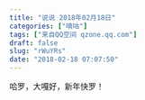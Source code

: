 ```yaml
---
title: "说说 2018年02月18日"
categories: ["嘀咕"]
tags: ["来自QQ空间 qzone.qq.com"]
draft: false
slug: "rWuYRs"
date: "2018-02-18 07:07:50"
---
```


哈罗，大嘎好，新年快罗！
